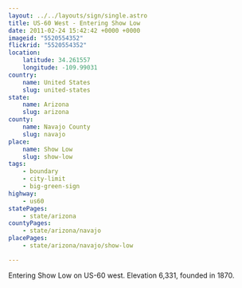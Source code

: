 ```yaml
---
layout: ../../layouts/sign/single.astro
title: US-60 West - Entering Show Low
date: 2011-02-24 15:42:42 +0000 +0000
imageid: "5520554352"
flickrid: "5520554352"
location:
    latitude: 34.261557
    longitude: -109.99031
country:
    name: United States
    slug: united-states
state:
    name: Arizona
    slug: arizona
county:
    name: Navajo County
    slug: navajo
place:
    name: Show Low
    slug: show-low
tags:
    - boundary
    - city-limit
    - big-green-sign
highway:
    - us60
statePages:
    - state/arizona
countyPages:
    - state/arizona/navajo
placePages:
    - state/arizona/navajo/show-low

---
```

Entering Show Low on US-60 west.  Elevation 6,331, founded in 1870.